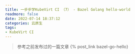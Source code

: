 ```yaml
---
title: 一步步学KubeVirt CI （7） - Bazel Golang hello-world
readmore: false
date: 2022-07-14 18:37:12
categories: 云原生
tags:
- KubeVirt CI
---
```


 > 参考之前发布过的一篇文章 {% post_link bazel-go-hello}